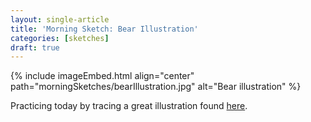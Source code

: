 ```yaml
---
layout: single-article
title: 'Morning Sketch: Bear Illustration'
categories: [sketches]
draft: true
---
```


{% include imageEmbed.html align="center" path="morningSketches/bearIllustration.jpg" alt="Bear illustration" %}

Practicing today by tracing a great illustration found [here](https://dribbble.com/shots/1739125-Grizzly-Bear-Illustration).
